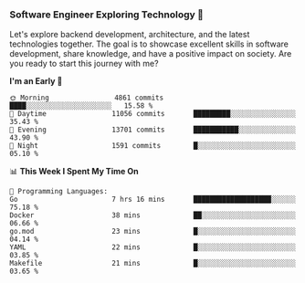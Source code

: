 ### Software Engineer Exploring Technology 🚀 

Let's explore backend development, architecture, and the latest technologies together. The goal is to showcase excellent skills in software development, share knowledge, and have a positive impact on society. Are you ready to start this journey with me?

<!--START_SECTION:waka-->
**I'm an Early 🐤** 

```text
🌞 Morning                4861 commits        ████░░░░░░░░░░░░░░░░░░░░░   15.58 % 
🌆 Daytime                11056 commits       █████████░░░░░░░░░░░░░░░░   35.43 % 
🌃 Evening                13701 commits       ███████████░░░░░░░░░░░░░░   43.90 % 
🌙 Night                  1591 commits        █░░░░░░░░░░░░░░░░░░░░░░░░   05.10 % 
```


📊 **This Week I Spent My Time On** 

```text
💬 Programming Languages: 
Go                       7 hrs 16 mins       ███████████████████░░░░░░   75.18 % 
Docker                   38 mins             ██░░░░░░░░░░░░░░░░░░░░░░░   06.66 % 
go.mod                   23 mins             █░░░░░░░░░░░░░░░░░░░░░░░░   04.14 % 
YAML                     22 mins             █░░░░░░░░░░░░░░░░░░░░░░░░   03.85 % 
Makefile                 21 mins             █░░░░░░░░░░░░░░░░░░░░░░░░   03.65 % 
```


<!--END_SECTION:waka-->
